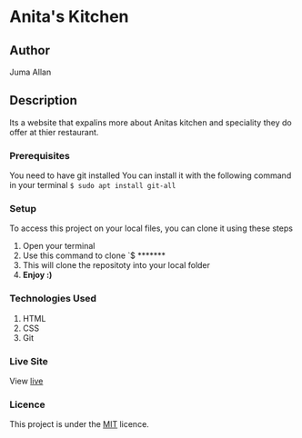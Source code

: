 # Anita's Kitchen
## Author
Juma Allan
## Description
Its a website that expalins more about Anitas kitchen and speciality they do offer at thier restaurant.
### Prerequisites
You need to have git installed
You can install it with the following command in your terminal
`$ sudo apt install git-all`
### Setup
To access this project on your local files, you can clone it using these steps
1. Open your terminal
1. Use this command to clone `$ *******
1. This will clone the repositoty into your local folder
1. __Enjoy :)__
### Technologies Used
1. HTML
1. CSS
1. Git
### Live Site
View [live](*********)
### Licence
This project is under the  [MIT](LICENSE) licence.
